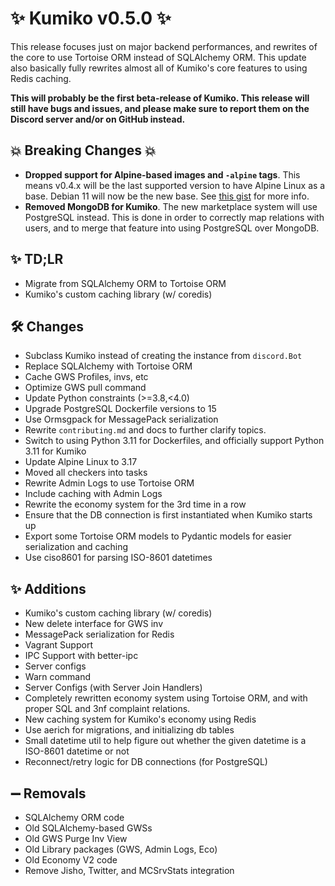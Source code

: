# ✨ Kumiko v0.5.0 ✨

This release focuses just on major backend performances, and rewrites of the core to use Tortoise ORM instead of SQLAlchemy ORM. This update also basically fully rewrites almost all of Kumiko's core features to using Redis caching.

**This will probably be the first beta-release of Kumiko. This release will still have bugs and issues, and please make sure to report them on the Discord server and/or on GitHub instead.**

## :boom: Breaking Changes :boom:

- **Dropped support for Alpine-based images and `-alpine` tags**. This means v0.4.x will be the last supported version to have Alpine Linux as a base. Debian 11 will now be the new base. See [this gist](https://gist.github.com/No767/76d87bce5e6fcb1e682d2ff932c2a6b7) for more info.
- **Removed MongoDB for Kumiko**. The new marketplace system will use PostgreSQL instead. This is done in order to correctly map relations with users, and to merge that feature into using PostgreSQL over MongoDB.

## ✨ TD;LR

- Migrate from SQLAlchemy ORM to Tortoise ORM
- Kumiko's custom caching library (w/ coredis)

## 🛠️ Changes
- Subclass Kumiko instead of creating the instance from `discord.Bot`
- Replace SQLAlchemy with Tortoise ORM
- Cache GWS Profiles, invs, etc
- Optimize GWS pull command
- Update Python constraints (>=3.8,<4.0)
- Upgrade PostgreSQL Dockerfile versions to 15
- Use Ormsgpack for MessagePack serialization
- Rewrite `contributing.md` and docs to further clarify topics.
- Switch to using Python 3.11 for Dockerfiles, and officially support Python 3.11 for Kumiko
- Update Alpine Linux to 3.17
- Moved all checkers into tasks
- Rewrite Admin Logs to use Tortoise ORM
- Include caching with Admin Logs
- Rewrite the economy system for the 3rd time in a row
- Ensure that the DB connection is first instantiated when Kumiko starts up
- Export some Tortoise ORM models to Pydantic models for easier serialization and caching
- Use ciso8601 for parsing ISO-8601 datetimes

## ✨ Additions

- Kumiko's custom caching library (w/ coredis)
- New delete interface for GWS inv
- MessagePack serialization for Redis
- Vagrant Support
- IPC Support with better-ipc
- Server configs
- Warn command
- Server Configs (with Server Join Handlers)
- Completely rewritten economy system using Tortoise ORM, and with proper SQL and 3nf complaint relations.
- New caching system for Kumiko's economy using Redis
- Use aerich for migrations, and initializing db tables
- Small datetime util to help figure out whether the given datetime is a ISO-8601 datetime or not
- Reconnect/retry logic for DB connections (for PostgreSQL)

## ➖ Removals
- SQLAlchemy ORM code
- Old SQLAlchemy-based GWSs
- Old GWS Purge Inv View
- Old Library packages (GWS, Admin Logs, Eco)
- Old Economy V2 code
- Remove Jisho, Twitter, and MCSrvStats integration